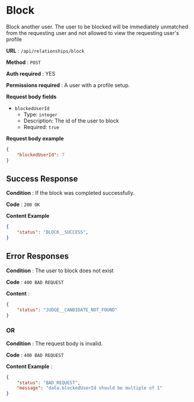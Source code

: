 # Block

Block another user. The user to be blocked will be immediately unmatched from the requesting user and not allowed to view the requesting user's profile

**URL** : `/api/relationships/block`

**Method** : `POST`

**Auth required** : YES

**Permissions required** : A user with a profile setup.

**Request body fields**

* `blockedUserId`
  * Type: `integer`
  * Description: The id of the user to block
  * Required: `true`

**Request body example**

```json
{
	"blockedUserId": 7
}
```

## Success Response

**Condition** : If the block was completed successfully.

**Code** : `200 OK`

**Content Example**

```json
{
    "status": "BLOCK__SUCCESS",
}
```

## Error Responses

**Condition** : The user to block does not exist

**Code** : `400 BAD REQUEST`

**Content** :
```json
{
    "status": "JUDGE__CANDIDATE_NOT_FOUND"
}
```

### OR

**Condition** : The request body is invalid.

**Code** : `400 BAD REQUEST`

**Content Example** :
```json
{
    "status": "BAD_REQUEST",
    "message": "data.blockedUserId should be multiple of 1"
}
```
